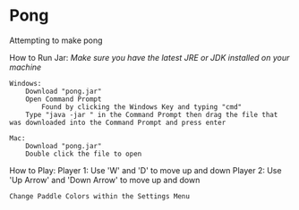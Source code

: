 # Pong
Attempting to make pong 

How to Run Jar:
    *Make sure you have the latest JRE or JDK installed on your machine*

    Windows:
        Download "pong.jar"
        Open Command Prompt
            Found by clicking the Windows Key and typing "cmd"
        Type "java -jar " in the Command Prompt then drag the file that was downloaded into the Command Prompt and press enter

    Mac:
        Download "pong.jar"
        Double click the file to open

How to Play:
    Player 1: Use 'W' and 'D' to move up and down
    Player 2: Use 'Up Arrow' and 'Down Arrow' to move up and down

    Change Paddle Colors within the Settings Menu

